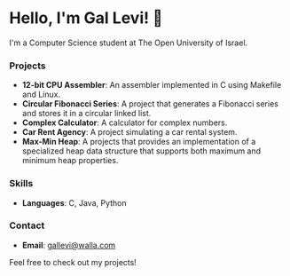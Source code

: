 # Hello, I'm Gal Levi! 👋

I'm a Computer Science student at The Open University of Israel. 

### Projects
- **12-bit CPU Assembler**: An assembler implemented in C using Makefile and Linux.
- **Circular Fibonacci Series**: A project that generates a Fibonacci series and stores it in a circular linked list.
- **Complex Calculator**: A calculator for complex numbers.
- **Car Rent Agency**: A project simulating a car rental system.
- **Max-Min Heap**: A projects that provides an implementation of a specialized heap data structure that supports both maximum and minimum heap properties.

### Skills
- **Languages**: C, Java, Python

### Contact
- **Email**: gallevi@walla.com

Feel free to check out my projects!


<!---
gallevi10/gallevi10 is a ✨ special ✨ repository because its `README.md` (this file) appears on your GitHub profile.
You can click the Preview link to take a look at your changes.
--->
